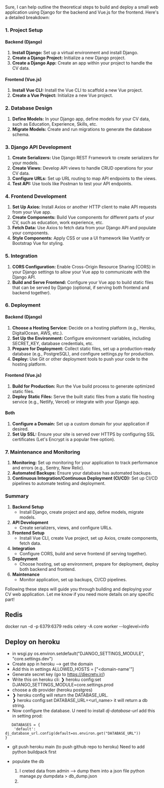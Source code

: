 Sure, I can help outline the theoretical steps to build and deploy a small web application using Django for the backend and Vue.js for the frontend. Here's a detailed breakdown:

### 1. **Project Setup**

#### Backend (Django)
1. **Install Django:** Set up a virtual environment and install Django.
2. **Create a Django Project:** Initialize a new Django project.
3. **Create a Django App:** Create an app within your project to handle the CV data.

#### Frontend (Vue.js)
1. **Install Vue CLI:** Install the Vue CLI to scaffold a new Vue project.
2. **Create a Vue Project:** Initialize a new Vue project.

### 2. **Database Design**

1. **Define Models:** In your Django app, define models for your CV data, such as Education, Experience, Skills, etc.
2. **Migrate Models:** Create and run migrations to generate the database schema.

### 3. **Django API Development**

1. **Create Serializers:** Use Django REST Framework to create serializers for your models.
2. **Create Views:** Develop API views to handle CRUD operations for your CV data.
3. **Configure URLs:** Set up URL routing to map API endpoints to the views.
4. **Test API:** Use tools like Postman to test your API endpoints.

### 4. **Frontend Development**

1. **Set Up Axios:** Install Axios or another HTTP client to make API requests from your Vue app.
2. **Create Components:** Build Vue components for different parts of your CV, such as education, work experience, etc.
3. **Fetch Data:** Use Axios to fetch data from your Django API and populate your components.
4. **Style Components:** Apply CSS or use a UI framework like Vuetify or Bootstrap Vue for styling.

### 5. **Integration**

1. **CORS Configuration:** Enable Cross-Origin Resource Sharing (CORS) in your Django settings to allow your Vue app to communicate with the Django API.
2. **Build and Serve Frontend:** Configure your Vue app to build static files that can be served by Django (optional, if serving both frontend and backend together).

### 6. **Deployment**

#### Backend (Django)
1. **Choose a Hosting Service:** Decide on a hosting platform (e.g., Heroku, DigitalOcean, AWS, etc.).
2. **Set Up the Environment:** Configure environment variables, including SECRET_KEY, database credentials, etc.
3. **Prepare for Deployment:** Collect static files, set up a production-ready database (e.g., PostgreSQL), and configure settings.py for production.
4. **Deploy:** Use Git or other deployment tools to push your code to the hosting platform.

#### Frontend (Vue.js)
1. **Build for Production:** Run the Vue build process to generate optimized static files.
2. **Deploy Static Files:** Serve the built static files from a static file hosting service (e.g., Netlify, Vercel) or integrate with your Django app.

#### Both
1. **Configure a Domain:** Set up a custom domain for your application if desired.
2. **Set Up SSL:** Ensure your site is served over HTTPS by configuring SSL certificates (Let's Encrypt is a popular free option).

### 7. **Maintenance and Monitoring**

1. **Monitoring:** Set up monitoring for your application to track performance and errors (e.g., Sentry, New Relic).
2. **Automated Backups:** Ensure your database has automated backups.
3. **Continuous Integration/Continuous Deployment (CI/CD):** Set up CI/CD pipelines to automate testing and deployment.

### Summary

1. **Backend Setup**
   - Install Django, create project and app, define models, migrate models.
2. **API Development**
   - Create serializers, views, and configure URLs.
3. **Frontend Setup**
   - Install Vue CLI, create Vue project, set up Axios, create components, fetch data.
4. **Integration**
   - Configure CORS, build and serve frontend (if serving together).
5. **Deployment**
   - Choose hosting, set up environment, prepare for deployment, deploy both backend and frontend.
6. **Maintenance**
   - Monitor application, set up backups, CI/CD pipelines.

Following these steps will guide you through building and deploying your CV web application. Let me know if you need more details on any specific part!


## Redis
docker run -d -p 6379:6379 redis
celery -A core worker --loglevel=info

## Deploy on heroku
- in wsgi.py
   os.environ.setdefault("DJANGO_SETTINGS_MODULE", "core.settings.dev")
- Create app in heroku --> get the domain
- Add this in settings
   ALLOWED_HOSTS = ["<domain-name'"]
- Generate secret key (go to https://djecrety.ir/)
- Write this on heroku cli:
   ❯ heroku config:set DJANGO_SETTINGS_MODULE=core.settings.prod
- choose a db provider (heroku postgres)
- ❯ heroku config 
   will return the DATABASE_URL.  
  ❯ heroku config:set DATABASE_URL=<url_name>
  it will return a db string. 
- Now configure the database. U need to install *dj-database-url*
   add this in setting prod: 
```
   DATABASES = {
    'default': dj_database_url.config(default=os.environ.get("DATABASE_URL"))
}
```

- git push heroku main (to push github repo to heroku)
   Need to add python buildpack first
  
- populate the db
   1. I creted data from admin --> dump them into a json file
   python manage.py dumpdata > db_dump.json
   2. 